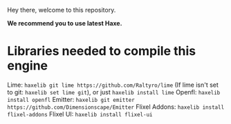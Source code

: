 Hey there, welcome to this repository.

**We recommend you to use latest Haxe.**

# Libraries needed to compile this engine

Lime: ``haxelib git lime https://github.com/Raltyro/lime`` (If lime isn't set to git: ``haxelib set lime git``), or just ``haxelib install lime``
Openfl: ``haxelib install openfl``
Emitter: ``haxelib git emitter https://github.com/Dimensionscape/Emitter``
Flixel Addons: ``haxelib install flixel-addons``
Flixel UI: ``haxelib install flixel-ui``